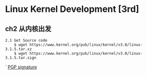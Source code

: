 # Linux Kernel Development [3rd]
## ch2 从内核出发
    2.1 Get Source code
        $ wget https://www.kernel.org/pub/linux/kernel/v3.0/linux-3.1.5.tar.xz
        $ wget https://www.kernel.org/pub/linux/kernel/v3.0/linux-3.1.5.tar.sign
`       [PGP signature](https://www.kernel.org/category/signatures.html)



